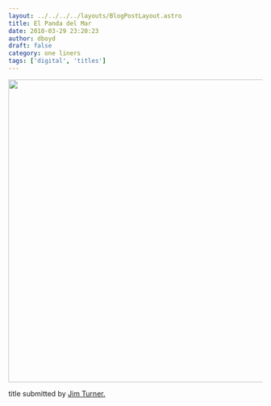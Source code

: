 ```yaml
---
layout: ../../../../layouts/BlogPostLayout.astro
title: El Panda del Mar
date: 2010-03-29 23:20:23
author: dboyd
draft: false
category: one liners
tags: ['digital', 'titles']
---
```

<img
    src="https://img.danaboyd.com/images/2010/03/seaPanda.jpg"
    alt=""
    style="width: auto; height: clamp(0px, 95vh, 600px);"
/>

title submitted by <a href="http://hueboxx.blogspot.com/">Jim Turner.</a>